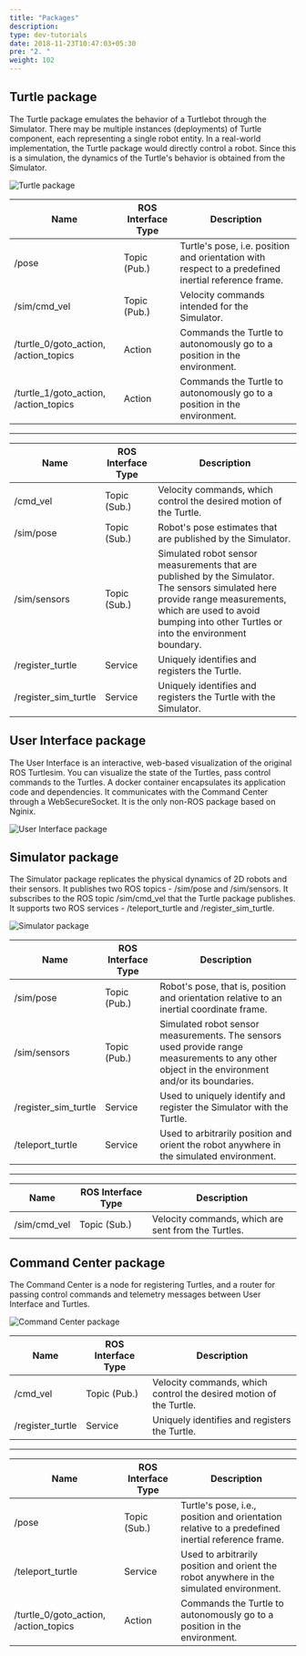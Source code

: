 ```yaml
---
title: "Packages"
description:
type: dev-tutorials
date: 2018-11-23T10:47:03+05:30
pre: "2. "
weight: 102
---
```

## Turtle package
The Turtle package emulates the behavior of a Turtlebot through the Simulator.
There may be multiple instances (deployments) of Turtle component, each
representing a single robot entity. In a real-world implementation,
the Turtle package would directly control a robot. Since this is a simulation,
the dynamics of the Turtle's behavior is obtained from the Simulator.

![Turtle package](/images/tutorials/turtlesim/packages/package_turtle.png?classes=border,shadow)

| Name | ROS Interface Type | Description |
| ---- | ------------------ | ----------- |
| /pose | Topic (Pub.) | Turtle's pose, i.e. position and orientation with respect to a predefined inertial reference frame. |
| /sim/cmd_vel | Topic (Pub.) | Velocity commands intended for the Simulator. |
| /turtle_0/goto_action, /action_topics | Action | Commands the Turtle to autonomously go to a position in the environment. |
| /turtle_1/goto_action, /action_topics | Action | Commands the Turtle to autonomously go to a position in the environment. |

--------------------------------------------

| Name | ROS Interface Type | Description |
| ---- | ------------------ | ----------- |
| /cmd_vel | Topic (Sub.) | Velocity commands, which control the desired motion of the Turtle. |
| /sim/pose | Topic (Sub.) | Robot's pose estimates that are published by the Simulator. |
| /sim/sensors | Topic (Sub.) | Simulated robot sensor measurements that are published by the Simulator. The sensors simulated here provide range measurements, which are used to avoid bumping into other Turtles or into the environment boundary. |
| /register_turtle | Service | Uniquely identifies and registers the Turtle. |
| /register_sim_turtle | Service | Uniquely identifies and registers the Turtle with the Simulator. |


## User Interface package
The User Interface is an interactive, web-based visualization of the original
ROS Turtlesim. You can visualize the state of the Turtles, pass control commands to the Turtles. A docker container encapsulates its application code and dependencies. It communicates with the Command Center through a WebSecureSocket. It is the only non-ROS package based on Nginix.

![User Interface package](/images/tutorials/turtlesim/packages/package_user_interface.png?classes=border,shadow)

## Simulator package
The Simulator package replicates the physical dynamics of 2D robots and
their sensors. It publishes two ROS topics - /sim/pose and /sim/sensors.
It subscribes to the ROS topic /sim/cmd_vel that the Turtle package publishes.
It supports two ROS services - /teleport_turtle and /register_sim_turtle.

![Simulator package](/images/tutorials/turtlesim/packages/package_simulator.png?classes=border,shadow)

| Name | ROS Interface Type | Description |
| ---- | ------------------ | ----------- |
| /sim/pose | Topic (Pub.) | Robot's pose, that is, position and orientation relative to an inertial coordinate frame. |
| /sim/sensors | Topic (Pub.) | Simulated robot sensor measurements. The sensors used provide range measurements to any other object in the environment and/or its boundaries. |
| /register_sim_turtle | Service | Used to uniquely identify and register the Simulator with the Turtle. |
| /teleport_turtle | Service | Used to arbitrarily position and orient the robot anywhere in the simulated environment. |

----------------------------------

| Name | ROS Interface Type | Description |
| ---- | ------------------ | ----------- |
| /sim/cmd_vel | Topic (Sub.) | Velocity commands, which are sent from the Turtles. |


## Command Center package
The Command Center is a node for registering Turtles, and a router for
passing control commands and telemetry messages between User Interface
and Turtles.

![Command Center package](/images/tutorials/turtlesim/packages/package_command_center.png?classes=border,shadow)

| Name | ROS Interface Type | Description |
| ---- | ------------------ | ----------- |
| /cmd_vel | Topic (Pub.) | Velocity commands, which control the desired motion of the Turtle. |
| /register_turtle | Service | Uniquely identifies and registers the Turtle. |

----------------------------------

| Name | ROS Interface Type | Description |
| ---- | ------------------ | ----------- |
| /pose | Topic (Sub.) | Turtle's pose, i.e., position and orientation relative to a predefined inertial reference frame. |
| /teleport_turtle | Service | Used to arbitrarily position and orient the robot anywhere in the simulated environment. |
| /turtle_0/goto_action, /action_topics | Action | Commands the Turtle to autonomously go to a position in the environment. |